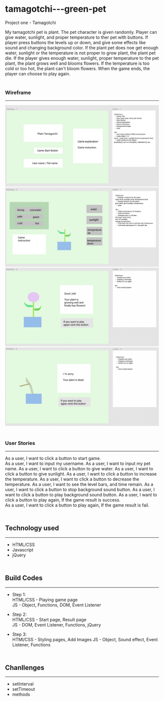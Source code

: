 # tamagotchi---green-pet
Project one - Tamagotchi

My tamagotchi pet is plant. The pet character is given randomly. Player can give water, sunlight, and proper temperature to ther pet with buttons. If player press buttons the levels up or down, and give some effects like sound and changing background color. 
If the plant pet does noe get enough water, sunlight or the temperature is not proper to grow plant, the plant pet die.
If the player gives enough water, sunlight, proper temperature to the pet plant, the plant grows well and blooms flowers.
If the temperature is too cold or too hot, the plant can't bloom flowers.
When the game ends, the player can choose to play again.


### <br>Wireframe

---

![wireframe1](/images/wireframes/greenpet-wireframe1.png)
![wireframe2](/images/wireframes/greenpet-wireframe2.png)
![wireframe3](/images/wireframes/greenpet-wireframe3.png)
![wireframe4](/images/wireframes/greenpet-wireframe4.png)



### <br>User Stories

---

As a user, I want to click a button to start game.  
As a user, I want to input my username.
As a user, I want to input my pet name.
As a user, I want to click a button to give water.
As a user, I want to click a button to give sunlight.
As a user, I want to click a button to increase the temperature.
As a user, I want to click a button to decrease the temperature.
As a user, I want to see the level bars, and time remain.
As a user, I want to click a button to stop background sound button.
As a user, I want to click a button to play background sound button.
As a user, I want to click a button to play again, If the game result is success.  
As a user, I want to click a button to play again, If the game result is fail.


## <br>Technology used

---

- HTML/CSS
- Javascript
- jQuery


## <br>Build Codes

---

- Step 1:  
HTML/CSS - Playing game page  
JS - Object, Functions, DOM, Event Listener

- Step 2:  
HTML/CSS - Start page, Result page  
JS - DOM, Event Listener, Functions, jQuery

- Step 3:  
HTMl/CSS - Styling pages, Add Images
JS - Object, Sound effect, Event Listener, Functions

## <br>Chanllenges

---

- setInterval
- setTimeout
- methods

